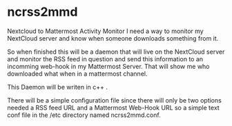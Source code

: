 # ncrss2mmd
Nextcloud to Mattermost Activity Monitor
I need a way to monitor my NextCloud server and know
when someone downloads something from it.

So when finished this will be a daemon that will live on the 
NextCloud server and monitor the RSS feed in question
and send this information to an incomming web-hook in
my Mattermost Server. That will show me who downloaded what
when in a mattermost channel.

This Daemon will be writen in c++ .

There will be a simple configuration file since there will
only be two options needed a RSS feed URL and a Mattermost 
Web-Hook URL so a simple text conf file in the /etc directory
named ncrss2mmd.conf.

